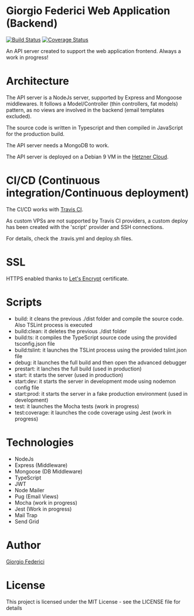 # Giorgio Federici Web Application (Backend)

[![Build Status](https://travis-ci.org/giorgiofederici/giorgiofederici-backend.svg?branch=production)](https://travis-ci.org/giorgiofederici/giorgiofederici-backend)
[![Coverage Status](https://coveralls.io/repos/github/giorgiofederici/giorgiofederici-backend/badge.svg?branch=production)](https://coveralls.io/github/giorgiofederici/giorgiofederici-backend?branch=production)

An API server created to support the web application frontend.
Always a work in progress!

# Architecture

The API server is a NodeJs server, supported by Express and Mongoose middlewares. It follows a Model/Controller (thin controllers, fat models) pattern, as no views are involved in the backend (email templates excluded).

The source code is written in Typescript and then compiled in JavaScript for the production build.

The API server needs a MongoDB to work.

The API server is deployed on a Debian 9 VM in the [Hetzner Cloud](https://www.hetzner.com/cloud).

# CI/CD (Continuous integration/Continuous deployment)

The CI/CD works with [Travis CI](https://travis-ci.org/).

As custom VPSs are not supported by Travis CI providers, a custom deploy has been created with the 'script' provider and SSH connections.

For details, check the .travis.yml and deploy.sh files.

# SSL

HTTPS enabled thanks to [Let's Encrypt](https://letsencrypt.org/) certificate.

# Scripts

- build: it cleans the previous ./dist folder and compile the source code. Also TSLint process is executed
- build:clean: it deletes the previous ./dist folder
- build:ts: it compiles the TypeScript source code using the provided tsconfig.json file
- build:tslint: it launches the TSLint process using the provided tslint.json file
- debug: it launches the full build and then open the advanced debugger
- prestart: it lanches the full build (used in production)
- start: it starts the server (used in production)
- start:dev: it starts the server in development mode using nodemon config file
- start:prod: it starts the server in a fake production environment (used in development)
- test: it launches the Mocha tests (work in progress)
- test:coverage: it launches the code coverage using Jest (work in progress)

# Technologies

- NodeJs
- Express (Middleware)
- Mongoose (DB Middleware)
- TypeScript
- JWT
- Node Mailer
- Pug (Email Views)
- Mocha (work in progress)
- Jest (Work in progress)
- Mail Trap
- Send Grid

# Author

[Giorgio Federici](https://giorgiofederici.com)

# License

This project is licensed under the MIT License - see the LICENSE file for details
